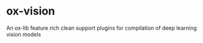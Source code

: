 # ox-vision
An ox-lib feature rich clean support plugins for compilation of deep learning vision models 
